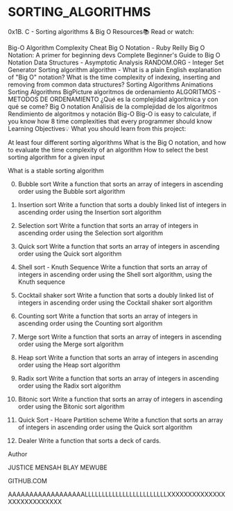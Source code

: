 # SORTING_ALGORITHMS
0x1B. C - Sorting algorithms & Big O
Resources📚
Read or watch:

Big-O Algorithm Complexity Cheat
Big O Notation - Ruby Reilly
Big O Notation: A primer for beginning devs
Complete Beginner's Guide to Big O Notation
Data Structures - Asymptotic Analysis
RANDOM.ORG - Integer Set Generator
Sorting algorithm
algorithm - What is a plain English explanation of "Big O" notation?
What is the time complexity of indexing, inserting and removing from common data structures?
Sorting Algorithms Animations
Sorting Algorithms BigPicture
algoritmos de ordenamiento
ALGORITMOS - METODOS DE ORDENAMIENTO
¿Qué es la complejidad algorítmica y con qué se come?
Big O notation
Análisis de la complejidad de los algoritmos
Rendimiento de algoritmos y notación Big-O
Big-O is easy to calculate, if you know how
8 time complexities that every programmer should know
Learning Objectives💡
What you should learn from this project:

At least four different sorting algorithms
What is the Big O notation, and how to evaluate the time complexity of an algorithm
How to select the best sorting algorithm for a given input

What is a stable sorting algorithm

0. Bubble sort
Write a function that sorts an array of integers in ascending order using the Bubble sort algorithm

1. Insertion sort
Write a function that sorts a doubly linked list of integers in ascending order using the Insertion sort algorithm

2. Selection sort
Write a function that sorts an array of integers in ascending order using the Selection sort algorithm

3. Quick sort
Write a function that sorts an array of integers in ascending order using the Quick sort algorithm

4. Shell sort - Knuth Sequence
Write a function that sorts an array of integers in ascending order using the Shell sort algorithm, using the Knuth sequence

5. Cocktail shaker sort
Write a function that sorts a doubly linked list of integers in ascending order using the Cocktail shaker sort algorithm

6. Counting sort
Write a function that sorts an array of integers in ascending order using the Counting sort algorithm

7. Merge sort
Write a function that sorts an array of integers in ascending order using the Merge sort algorithm

8. Heap sort
Write a function that sorts an array of integers in ascending order using the Heap sort algorithm

9. Radix sort
Write a function that sorts an array of integers in ascending order using the Radix sort algorithm

10. Bitonic sort
Write a function that sorts an array of integers in ascending order using the Bitonic sort algorithm

11. Quick Sort - Hoare Partition scheme
Write a function that sorts an array of integers in ascending order using the Quick sort algorithm

12. Dealer
Write a function that sorts a deck of cards.


Author

JUSTICE MENSAH BLAY MEWUBE

GITHUB.COM



AAAAAAAAAAAAAAAAAALLLLLLLLLLLLLLLLLLLLLLLLXXXXXXXXXXXXXXXXXXXXXXXXXXX
